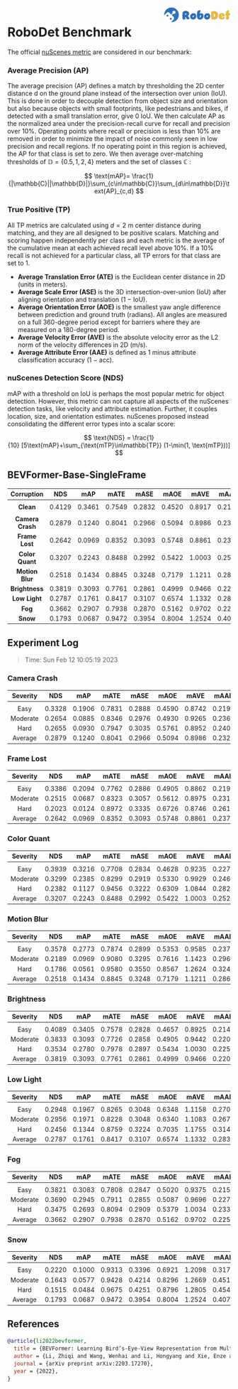 <img src="../figs/logo2.png" align="right" width="30%">

# RoboDet Benchmark

The official [nuScenes metric](https://www.nuscenes.org/object-detection/?externalData=all&mapData=all&modalities=Any) are considered in our benchmark:

### Average Precision (AP)

The average precision (AP) defines a match by thresholding the 2D center distance d on the ground plane instead of the intersection over union (IoU). This is done in order to decouple detection from object size and orientation but also because objects with small footprints, like pedestrians and bikes, if detected with a small translation error, give 0 IoU.
We then calculate AP as the normalized area under the precision-recall curve for recall and precision over 10%. Operating points where recall or precision is less than 10% are removed in order to minimize the impact of noise commonly seen in low precision and recall regions. If no operating point in this region is achieved, the AP for that class is set to zero. We then average over-matching thresholds of $\mathbb{D}=\{0.5, 1, 2, 4\}$ meters and the set of classes $\mathbb{C}$ :

$$
\text{mAP}= \frac{1}{|\mathbb{C}||\mathbb{D}|}\sum_{c\in\mathbb{C}}\sum_{d\in\mathbb{D}}\text{AP}_{c,d}
$$

### True Positive (TP)

All TP metrics are calculated using $d=2$ m center distance during matching, and they are all designed to be positive scalars. Matching and scoring happen independently per class and each metric is the average of the cumulative mean at each achieved recall level above 10%. If a 10% recall is not achieved for a particular class, all TP errors for that class are set to 1. 

- **Average Translation Error (ATE)** is the Euclidean center distance in 2D (units in meters). 
- **Average Scale Error (ASE)** is the 3D intersection-over-union (IoU) after aligning orientation and translation (1 − IoU).
- **Average Orientation Error (AOE)** is the smallest yaw angle difference between prediction and ground truth (radians). All angles are measured on a full 360-degree period except for barriers where they are measured on a 180-degree period.
- **Average Velocity Error (AVE)** is the absolute velocity error as the L2 norm of the velocity differences in 2D (m/s).
- **Average Attribute Error (AAE)** is defined as 1 minus attribute classification accuracy (1 − acc).

### nuScenes Detection Score (NDS)
mAP with a threshold on IoU is perhaps the most popular metric for object detection. However, this metric can not capture all aspects of the nuScenes detection tasks, like velocity and attribute estimation. Further, it couples location, size, and orientation estimates. nuScenes proposed instead consolidating the different error types into a scalar score:

$$
\text{NDS} = \frac{1}{10} [5\text{mAP}+\sum_{\text{mTP}\in\mathbb{TP}} (1-\min(1, \text{mTP}))]
$$

## BEVFormer-Base-SingleFrame

| **Corruption** | **NDS** | **mAP** | **mATE** | **mASE** | **mAOE** | **mAVE** | **mAAE** |
| :------------: | :-----: | :-----: | :------: | :------: | :------: | :------: | :------: |
||
| **Clean** | 0.4129    | 0.3461    | 0.7549     | 0.2832     | 0.4520     | 0.8917     | 0.2194     |
||
| **Camera Crash** | 0.2879    | 0.1240    | 0.8041     | 0.2966     | 0.5094     | 0.8986     | 0.2323     |
| **Frame Lost** | 0.2642    | 0.0969    | 0.8352     | 0.3093     | 0.5748     | 0.8861     | 0.2374     |
| **Color Quant** | 0.3207    | 0.2243    | 0.8488     | 0.2992     | 0.5422     | 1.0003     | 0.2522     |
| **Motion Blur** | 0.2518    | 0.1434    | 0.8845     | 0.3248     | 0.7179     | 1.1211     | 0.2860     |
| **Brightness** | 0.3819    | 0.3093    | 0.7761     | 0.2861     | 0.4999     | 0.9466     | 0.2201     |
| **Low Light** | 0.2787    | 0.1761    | 0.8417     | 0.3107     | 0.6574     | 1.1332     | 0.2839     |
| **Fog** | 0.3662    | 0.2907    | 0.7938     | 0.2870     | 0.5162     | 0.9702     | 0.2254     |
| **Snow** | 0.1793    | 0.0687    | 0.9472     | 0.3954     | 0.8004     | 1.2524     | 0.4078     |

## Experiment Log

>Time: Sun Feb 12 10:05:19 2023

### Camera Crash

| **Severity** | **NDS** | **mAP** | **mATE** | **mASE** | **mAOE** | **mAVE** | **mAAE** |
| :----------: | :-----: | :-----: | :------: | :------: | :------: | :------: | :------: |
|              |         |         |          |          |          |          |          |
|     Easy     | 0.3328    | 0.1906    | 0.7831     | 0.2888     | 0.4590     | 0.8742     | 0.2198     |
|   Moderate   | 0.2654    | 0.0885    | 0.8346     | 0.2976     | 0.4930     | 0.9265     | 0.2368     |
|     Hard     | 0.2655    | 0.0930    | 0.7947     | 0.3035     | 0.5761     | 0.8952     | 0.2402     |
|   Average    | 0.2879    | 0.1240    | 0.8041     | 0.2966     | 0.5094     | 0.8986     | 0.2323     |


### Frame Lost

| **Severity** | **NDS** | **mAP** | **mATE** | **mASE** | **mAOE** | **mAVE** | **mAAE** |
| :----------: | :-----: | :-----: | :------: | :------: | :------: | :------: | :------: |
|              |         |         |          |          |          |          |          |
|     Easy     | 0.3386    | 0.2094    | 0.7762     | 0.2886     | 0.4905     | 0.8862     | 0.2196     |
|   Moderate   | 0.2515    | 0.0687    | 0.8323     | 0.3057     | 0.5612     | 0.8975     | 0.2316     |
|     Hard     | 0.2023    | 0.0124    | 0.8972     | 0.3335     | 0.6726     | 0.8746     | 0.2611     |
|   Average    | 0.2642    | 0.0969    | 0.8352     | 0.3093     | 0.5748     | 0.8861     | 0.2374     |


### Color Quant

| **Severity** | **NDS** | **mAP** | **mATE** | **mASE** | **mAOE** | **mAVE** | **mAAE** |
| :----------: | :-----: | :-----: | :------: | :------: | :------: | :------: | :------: |
|              |         |         |          |          |          |          |          |
|     Easy     | 0.3939    | 0.3216    | 0.7708     | 0.2834     | 0.4628     | 0.9235     | 0.2279     |
|   Moderate   | 0.3299    | 0.2385    | 0.8299     | 0.2919     | 0.5330     | 0.9929     | 0.2462     |
|     Hard     | 0.2382    | 0.1127    | 0.9456     | 0.3222     | 0.6309     | 1.0844     | 0.2825     |
|   Average    | 0.3207    | 0.2243    | 0.8488     | 0.2992     | 0.5422     | 1.0003     | 0.2522     |


### Motion Blur

| **Severity** | **NDS** | **mAP** | **mATE** | **mASE** | **mAOE** | **mAVE** | **mAAE** |
| :----------: | :-----: | :-----: | :------: | :------: | :------: | :------: | :------: |
|              |         |         |          |          |          |          |          |
|     Easy     | 0.3578    | 0.2773    | 0.7874     | 0.2899     | 0.5353     | 0.9585     | 0.2376     |
|   Moderate   | 0.2189    | 0.0969    | 0.9080     | 0.3295     | 0.7616     | 1.1423     | 0.2961     |
|     Hard     | 0.1786    | 0.0561    | 0.9580     | 0.3550     | 0.8567     | 1.2624     | 0.3244     |
|   Average    | 0.2518    | 0.1434    | 0.8845     | 0.3248     | 0.7179     | 1.1211     | 0.2860     |


### Brightness

| **Severity** | **NDS** | **mAP** | **mATE** | **mASE** | **mAOE** | **mAVE** | **mAAE** |
| :----------: | :-----: | :-----: | :------: | :------: | :------: | :------: | :------: |
|              |         |         |          |          |          |          |          |
|     Easy     | 0.4089    | 0.3405    | 0.7578     | 0.2828     | 0.4657     | 0.8925     | 0.2148     |
|   Moderate   | 0.3833    | 0.3093    | 0.7726     | 0.2858     | 0.4905     | 0.9442     | 0.2200     |
|     Hard     | 0.3534    | 0.2780    | 0.7978     | 0.2897     | 0.5434     | 1.0030     | 0.2254     |
|   Average    | 0.3819    | 0.3093    | 0.7761     | 0.2861     | 0.4999     | 0.9466     | 0.2201     |


### Low Light

| **Severity** | **NDS** | **mAP** | **mATE** | **mASE** | **mAOE** | **mAVE** | **mAAE** |
| :----------: | :-----: | :-----: | :------: | :------: | :------: | :------: | :------: |
|              |         |         |          |          |          |          |          |
|     Easy     | 0.2948    | 0.1967    | 0.8265     | 0.3048     | 0.6348     | 1.1158     | 0.2701     |
|   Moderate   | 0.2956    | 0.1971    | 0.8228     | 0.3048     | 0.6340     | 1.1083     | 0.2675     |
|     Hard     | 0.2456    | 0.1344    | 0.8759     | 0.3224     | 0.7035     | 1.1755     | 0.3141     |
|   Average    | 0.2787    | 0.1761    | 0.8417     | 0.3107     | 0.6574     | 1.1332     | 0.2839     |


### Fog

| **Severity** | **NDS** | **mAP** | **mATE** | **mASE** | **mAOE** | **mAVE** | **mAAE** |
| :----------: | :-----: | :-----: | :------: | :------: | :------: | :------: | :------: |
|              |         |         |          |          |          |          |          |
|     Easy     | 0.3821    | 0.3083    | 0.7808     | 0.2847     | 0.5020     | 0.9375     | 0.2150     |
|   Moderate   | 0.3690    | 0.2945    | 0.7911     | 0.2855     | 0.5087     | 0.9696     | 0.2277     |
|     Hard     | 0.3475    | 0.2693    | 0.8094     | 0.2909     | 0.5379     | 1.0034     | 0.2335     |
|   Average    | 0.3662    | 0.2907    | 0.7938     | 0.2870     | 0.5162     | 0.9702     | 0.2254     |


### Snow

| **Severity** | **NDS** | **mAP** | **mATE** | **mASE** | **mAOE** | **mAVE** | **mAAE** |
| :----------: | :-----: | :-----: | :------: | :------: | :------: | :------: | :------: |
|              |         |         |          |          |          |          |          |
|     Easy     | 0.2220    | 0.1000    | 0.9313     | 0.3396     | 0.6921     | 1.2098     | 0.3171     |
|   Moderate   | 0.1643    | 0.0577    | 0.9428     | 0.4214     | 0.8296     | 1.2669     | 0.4514     |
|     Hard     | 0.1515    | 0.0484    | 0.9675     | 0.4251     | 0.8796     | 1.2805     | 0.4549     |
|   Average    | 0.1793    | 0.0687    | 0.9472     | 0.3954     | 0.8004     | 1.2524     | 0.4078     |



## References

```bib
@article{li2022bevformer,
  title = {BEVFormer: Learning Bird’s-Eye-View Representation from Multi-Camera Images via Spatiotemporal Transformers},
  author = {Li, Zhiqi and Wang, Wenhai and Li, Hongyang and Xie, Enze and Sima, Chonghao and Lu, Tong and Qiao, Yu and Dai, Jifeng},
  journal = {arXiv preprint arXiv:2203.17270},
  year = {2022},
}
```
